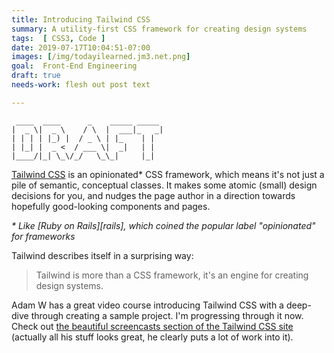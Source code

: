 ```yaml
---
title: Introducing Tailwind CSS
summary: A utility-first CSS framework for creating design systems
tags:  [ CSS3, Code ]
date: 2019-07-17T10:04:51-07:00
images: [/img/todayilearned.jm3.net.png]
goal:  Front-End Engineering
draft: true
needs-work: flesh out post text

---
```


     ____  ____      _    _____ _____
    |  _ \|  _ \    / \  |  ___|_   _|
    | | | | |_) |  / _ \ | |_    | |
    | |_| |  _ <  / ___ \|  _|   | |
    |____/|_| \_\/_/   \_\_|     |_|


[Tailwind CSS][why] is an opinionated\* CSS framework, which means it's
not just a pile of semantic, conceptual classes. It makes some atomic
(small) design decisions for you, and nudges the page author in a
direction towards hopefully good-looking components and pages.

_\* Like [Ruby on Rails][rails], which coined the popular label "opinionated" for
frameworks_

Tailwind describes itself in a surprising way:

> Tailwind is more than a CSS framework, it's an engine for creating
design systems.

Adam W has a great video course introducing Tailwind CSS with a deep-dive
through creating a sample project. I'm progressing through it now. Check
out [the beautiful screencasts section of the Tailwind CSS site][tailwind-course] 
(actually all his stuff looks great, he clearly puts a lot of work into it).

<!-- course link - vimeo 345586861 -->

[tailwind-course]: https://tailwindcss.com/screencasts/
[why]: https://tailwindcss.com/#what-is-tailwind
